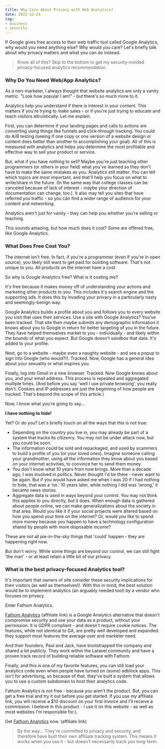 ```yaml
---
title: Why Care About Privacy with Web Analytics?
date: 2022-12-24
tag:
- business
- security
---
```

If Google gives free access to their web traffic tool called Google Analytics, why would you need anything else? Why would you care? Let's briefly talk about why privacy matters and what you can do instead.

<!--more-->

> Know all of this? Skip to the bottom to get my security-minded privacy-focused analytics recommendation.

### Why Do You Need Web/App Analytics?

As a non-marketer, I always thought that website analytics are only a vanity metric. "Look how popular I am!" - but there's so much more to it.

Analytics help you understand if there is interest in your content. This matters if you're trying to make sales - or if you're just trying to educate and teach visitors altruistically. Let me explain.

First, you can determine if your landing pages and calls to actions are converting using things like funnels and click-through tracking.  You could do A/B testing (seeing if one copy or one version of a website design or content does better than another to accomplishing your goal).  All of this is measured with analytics and helps you determine the most profitable and effective way to sell your product or service.

But, what if you have nothing to sell? Maybe you're just teaching other programmers (or others in your field) what you've learned so they don't have to make the same mistakes as you.  Analytics still matter.  You can tell which topics are most important, and that'll help you focus on what to write/share in the future. (In the same way that college classes can be canceled because of lack of interest - maybe your direction of documentation can change, too.). It also may tell you sites that have referred you traffic - so you can find a wider range of audience for your content and networking.

Analytics aren't just for vanity - they can help you whether you're selling or teaching.

This sounds amazing, but how much does it cost? Some are offered free, like Google Analytics.

### What Does Free Cost You?

The internet isn't free.  In fact, if you're a programmer (even if you're in open source), you likely still want to get paid for building software. That's not unique to you. All products on the internet have a cost.

So why is Google Analytics free? What is it costing me?  

It's free because it makes money off of understanding your actions and marketing other products to you. This includes it's search engine and the supporting ads. It does this by invading your privacy in a particularly nasty and seemingly-benign way.

Google Analytics builds a profile about you and follows you to every website you visit that uses their services.  Use a site with Google Analytics? You've been tracked.  That site then maybe submits any demographic information it knows about you to Google in return for better targeting of you in the future.  They have helped themselves market to you - individually - and likely within the bounds of what you expect. But Google doesn't sandbox that data. It's added to your profile.

Next, go to a website - maybe even a naughty website - and see a popup to sign into Google (who would?!).  Tracked. Now, Google has a general idea about your sexuality or what inspires you.  

Finally, log into Gmail in a new browser.  Tracked. Now Google knows about you, and your email address.  This process is repeated and aggregated multiple times.  (And before you say 'well I use private browsing', you really don't.  Cookies and IP addresses are just the beginning of how people are tracked. That's beyond the scope of this article.)

Now, I know what you're going to say...

**I have nothing to hide!** 

Yet?  Or do you? Let's briefly touch on all the ways that this is not true:

* Depending on the country you live in, you may already be part of a system that tracks its citizenry. You may not be under attack now, but you could be soon.
* The information could be sold and repackaged, and used by scammers to build a profile of you (or your loved ones).  Imagine someone calling your grandmother, using all the information they know about you based on your internet activities, to convince her to send them money.
* You don't know what 10 years from now brings. More than a decade ago, I was involved in politics. Never thought I'd be there - never want to be again. But if you would have asked me when I was 20 if I had nothing to hide, that was a 'no.'  10 years later, while nothing I did was 'wrong,' it became news stories.
* Aggregate data is used in ways beyond your control.  You may not think this applies to you directly, but it does.  When enough data is gathered about people online, we can make generalizations about the society in that area. Would you like it if your social projects were altered based on how you spend your time on the internet?  Or, would you like to spend more money because you happen to have a technology configuration shared by people with more disposable income?

These are not all pie-in-the-sky things that 'could' happen - they are happening right now.

But don't worry. While some things are beyond our control, we can still fight 'the man' - or at least retain a little bit of our privacy.

### What is the best privacy-focused Analytics tool?

It's important that owners of site consider these security implications for their visitors (as well as themselves!). With this in mind, the best solution would be to implement analytics (an arguably needed tool) by a vendor who focuses on privacy.

Enter Fathom Analytics.

[Fathom Analytics](https://usefathom.com/ref/NGDXMB) (affiliate link) is a Google Analytics alternative that doesn't compromise security and use your data as a product, without your permission.  It is GDPR compliant - and doesn't require cookie notices. The features, while not identical to GA, are pretty well developed and expanded: they support most features the average user and marketer need.

And their founders, Paul and Jack, have bootstrapped the company and shared a lot publicly. They work within the Laravel community and have a proven track record of building reliable software with Fathom.

Finally, and this is one of my favorite features, you can still load your analytics code even when people have turned on (some) adblock apps. This isn't for advertising, so because of that, they've built a system that allows you to use a custom subdomain to host their analytics code.

Fathom Analytics is not free - because you aren't the product.  But, you can get a free trial and try it out before you get started.  If you use my affiliate link, you will receive a $10 discount on your first invoice and I'll receive a commission.   I believe in this product - I use it on this website - as well as most websites I'm responsible for.).

Get [Fathom Analytics](https://usefathom.com/ref/NGDXMB) now.  (affiliate link)

> By the way... They're committed to privacy and security, and therefore have built their own affiliate tracking system.  This means it works when you use it - but doesn't necessarily track you long-term.

